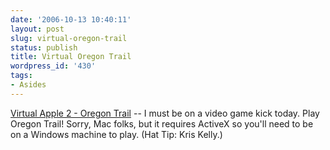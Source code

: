 ```yaml
---
date: '2006-10-13 10:40:11'
layout: post
slug: virtual-oregon-trail
status: publish
title: Virtual Oregon Trail
wordpress_id: '430'
tags:
- Asides
---
```


[Virtual Apple 2 - Oregon Trail](http://www.virtualapple.org/oregontraildisk.html) -- I must be on a video game kick today. Play Oregon Trail! Sorry, Mac folks, but it requires ActiveX so you'll need to be on a Windows machine to play. (Hat Tip: Kris Kelly.)
